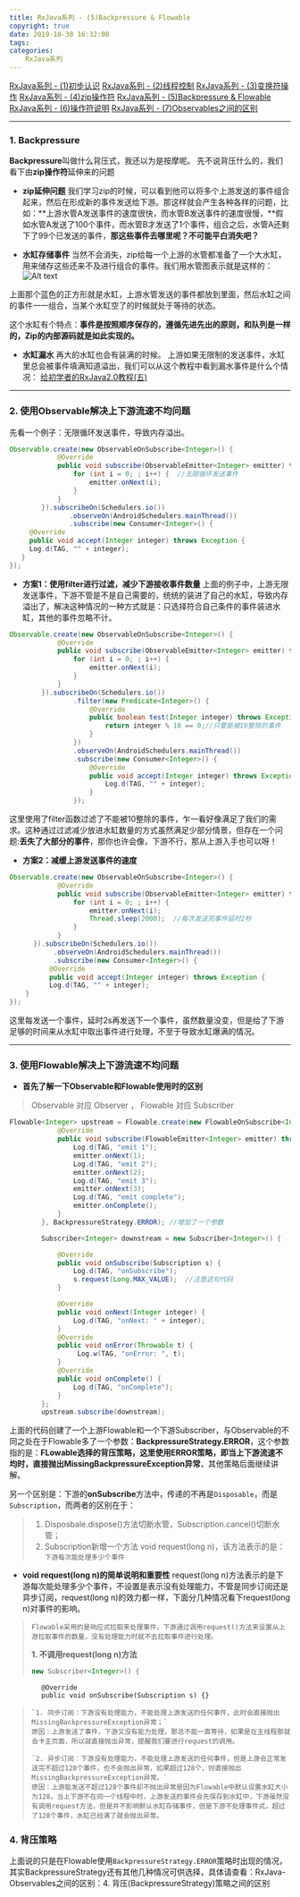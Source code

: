 ```yaml
---
title: RxJava系列 - (5)Backpressure & Flowable
copyright: true
date: 2019-10-30 16:32:00
tags:
categories:
	RxJava系列
---
```



[RxJava系列 - (1)初步认识](https://www.syncxiao.com/2019/10/30/RxJava%E7%B3%BB%E5%88%97%20-%20&#40;1&#41;%E5%88%9D%E6%AD%A5%E8%AE%A4%E8%AF%86/)
[RxJava系列 - (2)线程控制](https://www.syncxiao.com/2019/10/30/RxJava%E7%B3%BB%E5%88%97%20-%20&#40;2&#41;%E7%BA%BF%E7%A8%8B%E6%8E%A7%E5%88%B6/)
[RxJava系列 - (3)变换符操作](https://www.syncxiao.com/2019/10/30/RxJava%E7%B3%BB%E5%88%97%20-%20&#40;3&#41;%E5%8F%98%E6%8D%A2%E7%AC%A6%E6%93%8D%E4%BD%9C/)
[RxJava系列 - (4)zip操作符](https://www.syncxiao.com/2019/10/30/RxJava%E7%B3%BB%E5%88%97%20-%20&#40;4&#41;zip%E6%93%8D%E4%BD%9C%E7%AC%A6/)
[RxJava系列 - (5)Backpressure & Flowable](https://www.syncxiao.com/2019/10/30/RxJava%E7%B3%BB%E5%88%97%20-%20&#40;5&#41;Backpressure%20&%20Flowable/)
[RxJava系列 - (6)操作符说明](https://www.syncxiao.com/2019/04/20/RxJava%E7%B3%BB%E5%88%97%20-%20&#40;6&#41;%E6%93%8D%E4%BD%9C%E7%AC%A6%E8%AF%B4%E6%98%8E/)
[RxJava系列 - (7)Observables之间的区别 ](https://www.syncxiao.com/2019/06/08/RxJava%E7%B3%BB%E5%88%97%20-%20&#40;7&#41;Observables%E4%B9%8B%E9%97%B4%E7%9A%84%E5%8C%BA%E5%88%AB/)

---

### 1. Backpressure 

**Backpressure**叫做什么背压式，我还以为是按摩呢。
先不说背压什么的，我们看下由**zip操作符**延伸来的问题

- **zip延伸问题**
我们学习zip的时候，可以看到他可以将多个上游发送的事件组合起来，然后在形成新的事件发送给下游。那这样就会产生各种各样的问题，比如：**上游水管A发送事件的速度很快，而水管B发送事件的速度很慢，**假如水管A发送了100个事件，而水管B才发送了1个事件，组合之后，水管A还剩下了99个已发送的事件，**那这些事件去哪里呢？不可能平白消失吧？**

- **水缸存储事件**
当然不会消失，zip给每一个上游的水管都准备了一个大水缸，用来储存这些还来不及进行组合的事件。我们用水管图表示就是这样的：
![Alt text](https://i.loli.net/2019/10/30/SuBF4zjgNWxq9HA.png)

上面那个蓝色的正方形就是水缸，上游水管发送的事件都放到里面，然后水缸之间的事件一一组合，当某个水缸空了的时候就处于等待的状态。

这个水缸有个特点：**事件是按照顺序保存的，遵循先进先出的原则，和队列是一样的，Zip的内部源码就是如此实现的。**

- **水缸漏水**
再大的水缸也会有装满的时候。
上游如果无限制的发送事件，水缸里总会被事件填满知道溢出，我们可以从这个教程中看到漏水事件是什么个情况：
[给初学者的RxJava2.0教程(五)](http://www.jianshu.com/p/0f2d6c2387c9)

---

<!-- more -->


### 2. 使用Observable解决上下游流速不均问题
先看一个例子：无限循环发送事件，导致内存溢出。
```java
Observable.create(new ObservableOnSubscribe<Integer>() {
            @Override
            public void subscribe(ObservableEmitter<Integer> emitter) throws Exception {
                for (int i = 0; ; i++) {  //无限循环发送事件
                    emitter.onNext(i);
                }
            }
        }).subscribeOn(Schedulers.io())
               .observeOn(AndroidSchedulers.mainThread())
               .subscribe(new Consumer<Integer>() {
     @Override
     public void accept(Integer integer) throws Exception {
     Log.d(TAG, "" + integer);
   }
});
```
- **方案1：使用filter进行过滤，减少下游接收事件数量**
上面的例子中，上游无限发送事件，下游不管是不是自己需要的，统统的装进了自己的水缸，导致内存溢出了，解决这种情况的一种方式就是：只选择符合自己条件的事件装进水缸，其他的事件忽略不计。
```java
Observable.create(new ObservableOnSubscribe<Integer>() {
            @Override
            public void subscribe(ObservableEmitter<Integer> emitter) throws Exception {
                for (int i = 0; ; i++) {
                    emitter.onNext(i);
                }
            }
        }).subscribeOn(Schedulers.io())
                .filter(new Predicate<Integer>() {
                    @Override
                    public boolean test(Integer integer) throws Exception {
                        return integer % 10 == 0;//只要能被10整除的事件
                    }
                })
                .observeOn(AndroidSchedulers.mainThread())
                .subscribe(new Consumer<Integer>() {
                    @Override
                    public void accept(Integer integer) throws Exception {
                        Log.d(TAG, "" + integer);
                    }
                });
```
这里使用了filter函数过滤了不能被10整除的事件，乍一看好像满足了我们的需求。这种通过过滤减少放进水缸数量的方式虽然满足少部分情景，但存在一个问题:**丢失了大部分的事件**，那你也许会像，下游不行，那从上游入手也可以呀！

- **方案2：减缓上游发送事件的速度**
```java
Observable.create(new ObservableOnSubscribe<Integer>() {
            @Override
            public void subscribe(ObservableEmitter<Integer> emitter) throws Exception {
                for (int i = 0; ; i++) {
                    emitter.onNext(i);
                    Thread.sleep(2000);  //每次发送完事件延时2秒
                }
            }
      }).subscribeOn(Schedulers.io())
           .observeOn(AndroidSchedulers.mainThread())
           .subscribe(new Consumer<Integer>() {
          @Override
          public void accept(Integer integer) throws Exception {
          Log.d(TAG, "" + integer);
    }
});
```
这里每发送一个事件，延时2s再发送下一个事件，虽然数量没变，但是给了下游足够的时间来从水缸中取出事件进行处理，不至于导致水缸爆满的情况。

---

### 3. 使用Flowable解决上下游流速不均问题
- **首先了解一下Observable和Flowable使用时的区别**
> Observable  对应  Observer ，  Flowable  对应  Subscriber

```java
Flowable<Integer> upstream = Flowable.create(new FlowableOnSubscribe<Integer>() {
            @Override
            public void subscribe(FlowableEmitter<Integer> emitter) throws Exception {
                Log.d(TAG, "emit 1");
                emitter.onNext(1);
                Log.d(TAG, "emit 2");
                emitter.onNext(2);
                Log.d(TAG, "emit 3");
                emitter.onNext(3);
                Log.d(TAG, "emit complete");
                emitter.onComplete();
            }
        }, BackpressureStrategy.ERROR); //增加了一个参数

        Subscriber<Integer> downstream = new Subscriber<Integer>() {

            @Override
            public void onSubscribe(Subscription s) {
                Log.d(TAG, "onSubscribe");
                s.request(Long.MAX_VALUE);  //注意这句代码
            }

            @Override
            public void onNext(Integer integer) {
                Log.d(TAG, "onNext: " + integer);
            }
            @Override
            public void onError(Throwable t) {
                 Log.w(TAG, "onError: ", t);
            }
            @Override
            public void onComplete() {
                Log.d(TAG, "onComplete");
            }
        };
        upstream.subscribe(downstream);
```
上面的代码创建了一个上游Flowable和一个下游Subscriber，与Observable的不同之处在于Flowable多了一个参数：**BackpressureStrategy.ERROR**，这个参数指的是：**FLowable选择的背压策略，这里使用ERROR策略，即当上下游流速不均时，直接抛出MissingBackpressureException异常**，其他策略后面继续讲解。

另一个区别是：下游的**onSubscribe**方法中，传递的不再是`Disposable`，而是`Subscription`，而两者的区别在于：
> 1. Disposbale.dispose()方法切断水管，Subscription.cancel()切断水管；
> 2. Subscription新增一个方法 void request(long n)，该方法表示的是：`下游每次能处理多少个事件`

- **void request(long n)的简单说明和重要性**
request(long n)方法表示的是下游每次能处理多少个事件，不设置是表示没有处理能力，不管是同步订阅还是异步订阅，request(long n)的效力都一样，下面分几种情况看下request(long n)对事件的影响。
> `Flowable采用的是响应式拉取来处理事件，下游通过调用request()方法来设置从上游拉取事件的数量，没有处理能力时就不去拉取事件进行处理。`
> 
> **1. 不调用request(long n)方法**
> ```java
> new Subscriber<Integer>() {
            @Override
            public void onSubscribe(Subscription s) {}
> ```
> `1. 同步订阅：下游没有处理能力，不能处理上游发送的任何事件，此时会直接抛出MissingBackpressureException异常；`
> 原因：上游发送了事件，下游又没有能力处理，那总不能一直等待，如果是在主线程那就会卡主页面，所以就直接抛出异常，提醒我们要进行request的调用。
> 
> `2. 异步订阅：下游没有处理能力，不能处理上游发送的任何事件，但是上游会正常发送完不超过128个事件，也不会抛出异常，如果超过128个，则直接抛出MissingBackpressureException异常。`
> 原因：上游能发送不超过128个事件却不抛出异常是因为Flowable中默认设置水缸大小为128，当上下游不在同一个线程中时，上游发送的事件会先保存到水缸中，下游虽然没有调用request方法，但是并不影响默认水缸存储事件，但是下游不处理事件式，超过了128个事件，水缸已经满了就会抛出异常。

### 4. 背压策略
上面说的只是在Flowable使用`BackpressureStrategy.ERROR`策略时出现的情况，其实BackpressureStrategy还有其他几种情况可供选择，具体请查看：RxJava-Observables之间的区别：4. 背压(BackpressureStrategy)策略之间的区别



